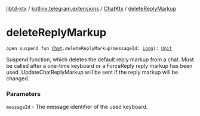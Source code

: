 [libtd-ktx](../../index.md) / [kotlinx.telegram.extensions](../index.md) / [ChatKtx](index.md) / [deleteReplyMarkup](./delete-reply-markup.md)

# deleteReplyMarkup

`open suspend fun `[`Chat`](https://tdlibx.github.io/td/docs/org/drinkless/td/libcore/telegram/TdApi.Chat.html)`.deleteReplyMarkup(messageId: `[`Long`](https://kotlinlang.org/api/latest/jvm/stdlib/kotlin/-long/index.html)`): `[`Unit`](https://kotlinlang.org/api/latest/jvm/stdlib/kotlin/-unit/index.html)

Suspend function, which deletes the default reply markup from a chat. Must be called after a
one-time keyboard or a ForceReply reply markup has been used. UpdateChatReplyMarkup will be sent
if the reply markup will be changed.

### Parameters

`messageId` - The message identifier of the used keyboard.